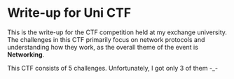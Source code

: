 # Write-up for Uni CTF

This is the write-up for the CTF competition held at my exchange university.
The challenges in this CTF primarily focus on network protocols and understanding how they work, as the overall theme of the event is **Networking**.

This CTF consists of 5 challenges. Unfortunately, I got only 3 of them -_-
